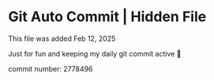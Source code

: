 # Git Auto Commit | Hidden File

This file was added Feb 12, 2025

Just for fun and keeping my daily git commit active 🤪

commit number: 2778496
